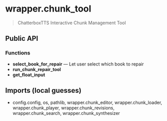 # wrapper.chunk_tool

> ChatterboxTTS Interactive Chunk Management Tool

## Public API


### Functions
- **select_book_for_repair** — Let user select which book to repair
- **run_chunk_repair_tool**
- **get_float_input**

## Imports (local guesses)
- config.config, os, pathlib, wrapper.chunk_editor, wrapper.chunk_loader, wrapper.chunk_player, wrapper.chunk_revisions, wrapper.chunk_search, wrapper.chunk_synthesizer